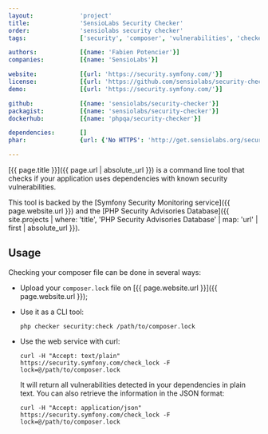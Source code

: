 ```yaml
---
layout:             'project'
title:              'SensioLabs Security Checker'
order:              'sensiolabs security checker'
tags:               ['security', 'composer', 'vulnerabilities', 'checker', 'cli', 'online service', 'dependencies'] 

authors:            [{name: 'Fabien Potencier'}] 
companies:          [{name: 'SensioLabs'}] 

website:            [{url: 'https://security.symfony.com/'}]
license:            [{url: 'https://github.com/sensiolabs/security-checker/blob/master/LICENSE', label: 'MIT License'}]
demo:               [{url: 'https://security.symfony.com/'}]

github:             [{name: 'sensiolabs/security-checker'}]
packagist:          [{name: 'sensiolabs/security-checker'}]          
dockerhub:          [{name: 'phpqa/security-checker'}] 

dependencies:       []
phar:               {url: {'No HTTPS': 'http://get.sensiolabs.org/security-checker.phar'}}

---
```


[{{ page.title }}]({{ page.url | absolute_url }}) is a command line tool that checks if your
application uses dependencies with known security vulnerabilities.
 
<!--more--> 

This tool is backed by the [Symfony Security Monitoring service]({{ page.website.url }})
and the [PHP Security Advisories Database]({{ site.projects | where: 'title', 'PHP Security Advisories Database' | map: 'url' | first | absolute_url }}).

## Usage

Checking your composer file can be done in several ways:

* Upload your `composer.lock` file on [{{ page.website.url }}]({{ page.website.url }});

* Use it as a CLI tool:

    ```php checker security:check /path/to/composer.lock```

* Use the web service with curl:

    ```curl -H "Accept: text/plain" https://security.symfony.com/check_lock -F lock=@/path/to/composer.lock```

   It will return all vulnerabilities detected in your dependencies in plain
   text. You can also retrieve the information in the JSON format:

    ```curl -H "Accept: application/json" https://security.symfony.com/check_lock -F lock=@/path/to/composer.lock```

